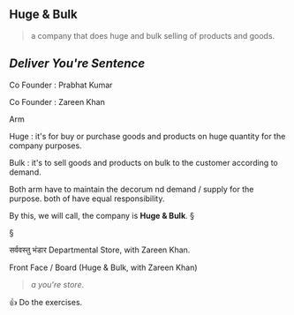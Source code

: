 ## Huge & Bulk
> a company that does huge and bulk selling of products and goods.

*Deliver You're Sentence*
-------------------------
 
Co Founder : Prabhat Kumar 

Co Founder : Zareen Khan 

Arm

Huge : it's for buy or purchase goods and products on huge quantity for the company purposes.

Bulk : it's to sell goods and products on bulk to the customer according to demand.

Both arm have to maintain the decorum nd demand / supply for the purpose.
both of have equal responsibility.

By this, we will call, the company is <b>Huge & Bulk</b>. §

§

सर्ववस्तु भंडार
Departmental Store, with Zareen Khan.

Front Face / Board
(Huge & Bulk, with Zareen Khan)
> _a you're store_.

👍 Do the exercises.
